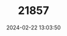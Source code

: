 ---
title: "21857"
category: "Thunnus albacares"
draft: false
date: 2024-02-22 13:03:50
languages:
  English: ["Allison's Tuna", "Pacific Long-tailed Tuna", "Yellowfinned Albacore", "Yellowfin Tuna"]
  Spanish; Castilian: ["Albacora", "Aleta Amarilla"]
  French: ["Albacore", "Grand fouet", "Thon jaune"]
  Japanese: ["Kihada"]
---